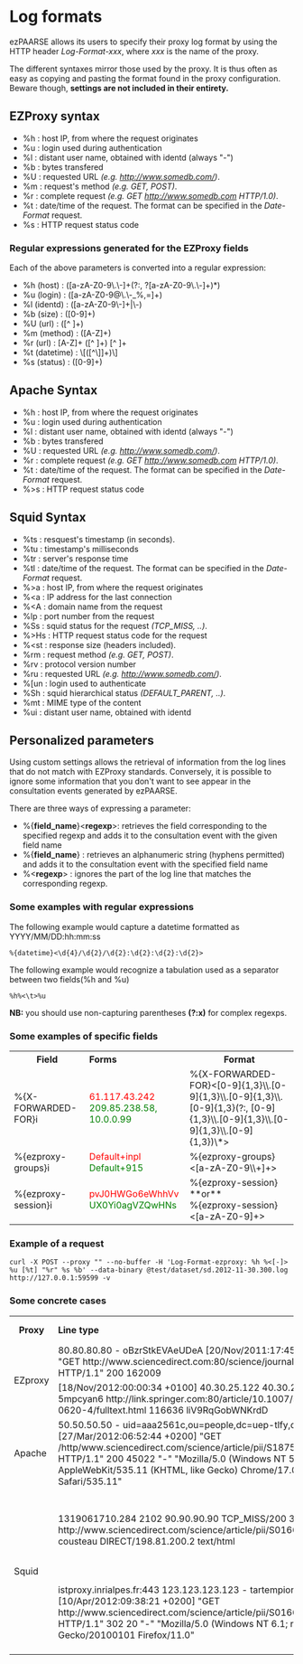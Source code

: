 # Log formats #
ezPAARSE allows its users to specify their proxy log format by using the HTTP header *Log-Format-xxx*, where *xxx* is the name of the proxy.

The different syntaxes mirror those used by the proxy. It is thus often as easy as copying and pasting the format found in the proxy configuration. Beware though, **settings are not included in their entirety.**


## EZProxy syntax ##

- %h : host IP, from where the request originates 
- %u : login used during authentication
- %l : distant user name, obtained with identd (always "-")
- %b : bytes transfered
- %U : requested URL *(e.g. http://www.somedb.com/)*.
- %m : request's method *(e.g. GET, POST)*.
- %r : complete request *(e.g. GET http://www.somedb.com HTTP/1.0)*.
- %t : date/time of the request. The format can be specified in the *Date-Format* request.
- %s : HTTP request status code

### Regular expressions generated for the EZProxy fields ###

Each of the above parameters is converted into a regular expression:
- %h (host)     : ([a-zA-Z0-9\\.\\-]+(?:, ?[a-zA-Z0-9\\.\\-]+)*)
- %u (login)    : ([a-zA-Z0-9@\\.\\-_%,=]+)
- %l (identd)   : ([a-zA-Z0-9\\-]+|\\-)
- %b (size)     : ([0-9]+)
- %U (url)      : ([^ ]+)
- %m (method)   : ([A-Z]+)
- %r (url)      : [A-Z]+ ([^ ]+) [^ ]+
- %t (datetime) : \\[([^\\]]+)\\]
- %s (status)   : ([0-9]+)

## Apache Syntax ##

- %h  : host IP, from where the request originates
- %u  : login used during authentication
- %l  : distant user name, obtained with identd (always "-")
- %b  : bytes transfered
- %U  : requested URL *(e.g. http://www.somedb.com/)*.
- %r  : complete request *(e.g. GET http://www.somedb.com HTTP/1.0)*.
- %t  : date/time of the request. The format can be specified in the *Date-Format* request.
- %>s : HTTP request status code

## Squid Syntax ##

- %ts  : resquest's timestamp (in seconds).
- %tu  : timestamp's milliseconds
- %tr  : server's response time
- %tl  : date/time of the request. The format can be specified in the *Date-Format* request.
- %>a  : host IP, from where the request originates
- %<a  : IP address for the last connection
- %<A  : domain name from the request
- %lp  : port number from the request
- %Ss  : squid status for the request *(TCP_MISS, ..)*.
- %>Hs : HTTP request status code for the request
- %<st : response size (headers included).
- %rm  : request method *(e.g. GET, POST)*.
- %rv  : protocol version number 
- %ru  : requested URL *(e.g. http://www.somedb.com/)*.
- %[un : login used to authenticate
- %Sh  : squid hierarchical status *(DEFAULT_PARENT, ..)*.
- %mt  : MIME type of the content
- %ui  : distant user name, obtained with identd

## Personalized parameters ##

Using custom settings allows the retrieval of information from the log lines that do not match with EZProxy standards. Conversely, it is possible to ignore some information that you don't want to see appear in the consultation events generated by ezPAARSE.

There are three ways of expressing a parameter:
- %{**field_name**}<**regexp**>: retrieves the field corresponding to the specified regexp and adds it to the consultation event with the given field name
- %{**field_name**} : retrieves an alphanumeric string (hyphens permitted) and adds it to the consultation event with the specified field name
- %<**regexp**> : ignores the part of the log line that matches the corresponding regexp.

### Some examples with regular expressions ###
The following example would capture a datetime formatted as YYYY/MM/DD:hh:mm:ss
```shell
%{datetime}<\d{4}/\d{2}/\d{2}:\d{2}:\d{2}:\d{2}>
```
The following example would recognize a tabulation used as a separator between two fields(%h and %u) 
```shell
%h%<\t>%u
```

**NB:** you should use non-capturing parentheses **(?:x)** for complex regexps.

### Some examples of specific fields ###

<table>
  <tr>
    <th>Field</th>
    <th style="text-align:left;">Forms</th>
    <th>Format</th>
  </tr>
  <tr>
    <td>%{X-FORWARDED-FOR}i</td>
    <td><span style="color: red">61.117.43.242</span>
      <br /><span style="color: green">209.85.238.58, 10.0.0.99</span>
    </td>
    <td>%{X-FORWARDED-FOR}&lt;[0-9]{1,3}\\.[0-9]{1,3}\\.[0-9]{1,3}\\.[0-9]{1,3}(?:, [0-9]{1,3}\\.[0-9]{1,3}\\.[0-9]{1,3}\\.[0-9]{1,3})\*&gt;</td>
  </tr>
  <tr>
    <td>%{ezproxy-groups}i</td>
    <td><span style="color: red">Default+inpl</span>
      <br /><span style="color: green">Default+915</span></td>
    <td>%{ezproxy-groups}&lt;[a-zA-Z0-9\\+]+&gt;</td>
  </tr>
  <tr>
    <td>%{ezproxy-session}i</td>
    <td><span style="color: red">pvJ0HWGo6eWhhVv</span>
      <br /><span style="color: green">UX0Yi0agVZQwHNs</span></td>
    <td>%{ezproxy-session}
      <br />**or**
      <br />%{ezproxy-session}&lt;[a-zA-Z0-9]+&gt;</td>
  </tr>
</table>

### Example of a request ###
```shell
curl -X POST --proxy "" --no-buffer -H 'Log-Format-ezproxy: %h %<[-]> %u [%t] "%r" %s %b' --data-binary @test/dataset/sd.2012-11-30.300.log  http://127.0.0.1:59599 -v
```

### Some concrete cases ###

<table>
  <tr>
    <th>Proxy</th>
    <th style="text-align:left;">Line type</th>
    <th>Possible format</th>
  </tr>
  <tr>
    <td rowspan="2">EZproxy</td>
    <td>80.80.80.80 - oBzrStkEVAeUDeA [20/Nov/2011:17:45:50 +0100] "GET http://www.sciencedirect.com:80/science/journal/aip/00121606 HTTP/1.1" 200 162009</td>
    <td>%h %l %u %t "%r" %s %b</td>
  </tr>
  <tr>
    <td>[18/Nov/2012:00:00:34 +0100] 40.30.25.122 40.30.25.122 5mpcyan6 http://link.springer.com:80/article/10.1007/s00262-008-0620-4/fulltext.html 116636 liV9RqGobWNKrdD</td>
    <td>%t %h %u %U %b %{session}</td>
  </tr>
  <tr>
    <td>Apache</td>
    <td>50.50.50.50 - uid=aaa2561c,ou=people,dc=uep-tlfy,dc=fr [27/Mar/2012:06:52:44 +0200] "GET /http/www.sciencedirect.com/science/article/pii/S1875389212003823 HTTP/1.1" 200 45022 "-" "Mozilla/5.0 (Windows NT 5.1) AppleWebKit/535.11 (KHTML, like Gecko) Chrome/17.0.963.79 Safari/535.11"
    </td>
    <td>%h %l %u %t "%r" %&gt;s %b %&lt;.\*&gt;</td>
  </tr>
  <tr>
    <td rowspan="2">Squid</td>
    <td>1319061710.284   2102 90.90.90.90 TCP_MISS/200 309401 GET http://www.sciencedirect.com/science/article/pii/S0166218X11003477 cousteau DIRECT/198.81.200.2 text/html</td>
    <td>%ts.%03tu %6tr %>a %Ss/%03&gt;Hs %&lt;st %rm %ru %[un %Sh/%&lt;a %mt</td>
  </tr>
  <tr>
    <td>istproxy.inrialpes.fr:443 123.123.123.123 - tartempion [10/Apr/2012:09:38:21 +0200] "GET http://www.sciencedirect.com/science/article/pii/S0166218X11003477 HTTP/1.1" 302 20 "-" "Mozilla/5.0 (Windows NT 6.1; rv:11.0) Gecko/20100101 Firefox/11.0"</td>
    <td>%&lt;A:%lp %&gt;a %ui %[un [%tl] "%rm %ru HTTP/%rv" %&gt;Hs %&lt;st %&lt;.\*&gt;</td>
  </tr>
</table>
